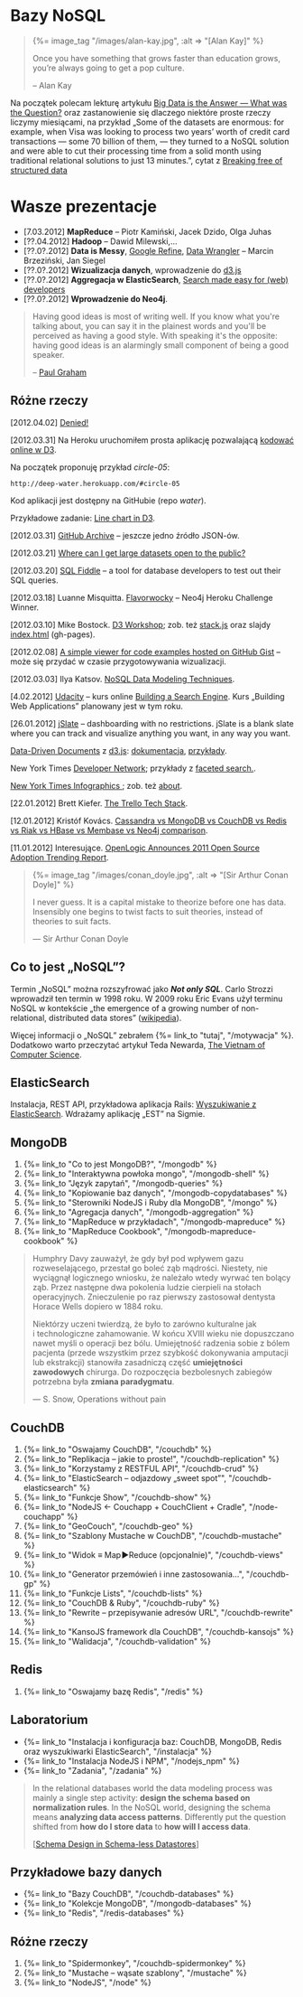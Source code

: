 # Bazy NoSQL

<blockquote>
 {%= image_tag "/images/alan-kay.jpg", :alt => "[Alan Kay]" %}
 <p>
   Once you have something that grows faster than education grows,
   you’re always going to get a pop culture.
 </p>
 <p class="author">– Alan Kay</p>
</blockquote>

Na początek polecam lekturę artykułu [Big Data is the Answer — What was the Question?](http://www.saama.com/blog/bid/76211/Big-Data-is-the-Answer-What-was-the-Question)
oraz zastanowienie się dlaczego niektóre proste rzeczy liczymy miesiącami,
na przykład „Some of the datasets are enormous: for example, when Visa was looking
to process two years’ worth of credit card transactions — some 70
billion of them, — they turned to a NoSQL solution and were able to
cut their processing time from a solid month using traditional
relational solutions to just 13 minutes.”,
cytat z [Breaking free of structured data](http://www.itworld.com/data-centerservers/172477/nosql-breaking-free-structured-data)


# Wasze prezentacje

* [7.03.2012] **MapReduce** – Piotr Kamiński, Jacek Dzido, Olga Juhas
* [??.04.2012] **Hadoop** – Dawid Milewski,…
* [??.0?.2012] **Data is Messy**, [Google Refine](http://code.google.com/p/google-refine/),
  [Data Wrangler](http://vis.stanford.edu/wrangler/) – Marcin Brzeziński, Jan Siegel
* [??.0?.2012] **Wizualizacja danych**, wprowadzenie do [d3.js](http://bost.ocks.org/mike/d3/workshop/)
* [??.0?.2012] **Aggregacja w ElasticSearch**,
  [Search made easy for (web) developers](http://spinscale.github.com/elasticsearch/2012-03-jugm.html)
* [??.0?.2012] **Wprowadzenie do Neo4j**.


<blockquote>
 <p>Having good ideas is most of writing well. If you know what you're
  talking about, you can say it in the plainest words and you'll be
  perceived as having a good style. With speaking it's the opposite:
  having good ideas is an alarmingly small component of being a good
  speaker.</p>
 <p class="author">– <a href="http://paulgraham.com/speak.html">Paul Graham</a></p>
</blockquote>

## Różne rzeczy

[2012.04.02] [Denied!](http://saito.section9.co.uk/)

[2012.03.31] Na Heroku uruchomiłem prosta aplikację pozwalającą
[kodować online w D3](http://deep-water.herokuapp.com/).

Na początek proponuję przykład *circle-05*:

    http://deep-water.herokuapp.com/#circle-05

Kod aplikacji jest dostępny na GitHubie (repo *water*).

Przykładowe zadanie:
[Line chart in D3](http://www.janwillemtulp.com/2011/04/01/tutorial-line-chart-in-d3/).

[2012.03.31] [GitHub Archive](http://www.githubarchive.org/) –
jeszcze jedno źródło JSON-ów.

[2012.03.21] [Where can I get large datasets open to the public?](http://www.quora.com/Data/Where-can-I-get-large-datasets-open-to-the-public)

[2012.03.20] [SQL Fiddle](http://sqlfiddle.com/) –
a tool for database developers to test out their SQL queries.

[2012.03.18] Luanne Misquitta.
[Flavorwocky](http://flavorwocky.herokuapp.com/) –
Neo4j Heroku Challenge Winner.

[2012.03.10] Mike Bostock.
[D3 Workshop](http://bost.ocks.org/mike/d3/workshop/);
zob. też [stack.js](https://github.com/mbostock/stack)
oraz slajdy [index.html](http://mbostock.github.com/stack/)
(gh-pages).

[2012.02.08] [A simple viewer for code examples hosted on GitHub Gist](http://bl.ocks.org/) –
może się przydać w czasie przygotowywania wizualizacji.

[2012.03.03] Ilya Katsov.
[NoSQL Data Modeling Techniques](http://highlyscalable.wordpress.com/2012/03/01/nosql-data-modeling-techniques/).

[4.02.2012] [Udacity](http://www.udacity.com/) – kurs online
[Building a Search Engine](http://www.udacity.com/cs#101).
Kurs „Building Web Applications” planowany jest w tym roku.

[26.01.2012] [jSlate](http://jslate.com/) – dashboarding with no restrictions.
jSlate is a blank slate where you can track and visualize anything you
want, in any way you want.

[Data-Driven Documents](http://mbostock.github.com/d3/) z [d3.js](https://github.com/mbostock/d3):
[dokumentacja](http://mbostock.github.com/d3/api/),
[przykłady](http://mbostock.github.com/d3/ex/).

New York Times [Developer Network](http://developer.nytimes.com/);
przykłady z [faceted search.](http://developer.nytimes.com/docs/article_search_api#h3-facets).

[New York Times Infographics ](http://www.smallmeans.com/new-york-times-infographics/);
zob. też [about](http://www.smallmeans.com/about/).

[22.01.2012] Brett Kiefer.
[The Trello Tech Stack](http://blog.fogcreek.com/the-trello-tech-stack/).

[12.01.2012] Kristóf Kovács.
[Cassandra vs MongoDB vs CouchDB vs Redis vs Riak vs HBase vs Membase vs Neo4j comparison](http://kkovacs.eu/cassandra-vs-mongodb-vs-couchdb-vs-redis).

[11.01.2012] Interesujące.
[OpenLogic Announces 2011 Open Source Adoption Trending Report](http://www.openlogic.com/news/press/01.04.12.php).


<blockquote>
 {%= image_tag "/images/conan_doyle.jpg", :alt => "[Sir Arthur Conan Doyle]" %}
 <p>
   I never guess. It is a capital mistake to theorize before one has
   data. Insensibly one begins to twist facts to suit theories, instead
   of theories to suit facts.
 </p>
 <p class="author">— Sir Arthur Conan Doyle</p>
</blockquote>

## Co to jest „NoSQL”?

Termin „NoSQL” można rozszyfrować jako ***Not only SQL***. Carlo
Strozzi wprowadził ten termin w 1998 roku. W 2009 roku Eric Evans
użył terminu NoSQL w kontekście „the emergence of a
growing number of non-relational, distributed data stores”
([wikipedia](http://en.wikipedia.org/wiki/NoSQL)).

Więcej informacji o „NoSQL” zebrałem {%= link_to "tutaj", "/motywacja" %}.
Dodatkowo warto przeczytać artykuł Teda Newarda,
[The Vietnam of Computer Science](http://blogs.tedneward.com/2006/06/26/The+Vietnam+Of+Computer+Science.aspx).


## ElasticSearch

Instalacja, REST API, przykładowa aplikacja Rails:
[Wyszukiwanie z ElasticSearch](http://wbzyl.inf.ug.edu.pl/rails4/elasticsearch).
Wdrażamy aplikację „EST” na Sigmie.


## MongoDB

1. {%= link_to "Co to jest MongoDB?", "/mongodb" %}
1. {%= link_to "Interaktywna powłoka mongo", "/mongodb-shell" %}
1. {%= link_to "Język zapytań", "/mongodb-queries" %}
1. {%= link_to "Kopiowanie baz danych", "/mongodb-copydatabases" %}
1. {%= link_to "Sterowniki NodeJS i Ruby dla MongoDB", "/mongo" %}
1. {%= link_to "Agregacja danych", "/mongodb-aggregation" %}
1. {%= link_to "MapReduce w przykładach", "/mongodb-mapreduce" %}
1. {%= link_to "MapReduce Cookbook", "/mongodb-mapreduce-cookbook" %}

<!--
1. {%= link_to "Rails3 i MongoDB", "/mongodb-rails3" %}
1. {%= link_to "Masters & Slaves", "/mongodb-masters-slaves" %}
1. {%= link_to "Replikacja", "/mongodb-replikacja" %}
1. {%= link_to "Sharding", "/mongodb-sharding" %}
-->


<blockquote>
 <p>
   Humphry Davy zauważył, że gdy był pod wpływem gazu rozweselającego,
   przestał go boleć ząb mądrości. Niestety, nie wyciągnął
   logicznego wniosku, że należało wtedy wyrwać ten bolący ząb.
   Przez następne dwa pokolenia ludzie cierpieli na stołach
   operacyjnych. Znieczulenie po raz pierwszy zastosował
   dentysta Horace Wells dopiero w 1884 roku.
 </p>
 <p>
   Niektórzy uczeni twierdzą, że było to zarówno kulturalne jak i technologiczne
   zahamowanie. W końcu XVIII wieku nie dopuszczano nawet myśli
   o operacji bez bólu. Umiejętność radzenia sobie z bólem pacjenta
   (przede wszystkim przez szybkość dokonywania amputacji lub ekstrakcji)
   stanowiła zasadniczą część <b>umiejętności zawodowych</b>
   chirurga. Do rozpoczęcia bezbolesnych zabiegów potrzebna była
   <b>zmiana paradygmatu</b>.
 </p>
 <p class=""author">— S. Snow, Operations without pain</p>
</blockquote>

## CouchDB

1. {%= link_to "Oswajamy CouchDB", "/couchdb" %}
1. {%= link_to "Replikacja – jakie to proste!", "/couchdb-replication" %}
1. {%= link_to "Korzystamy z RESTFUL API", "/couchdb-crud" %}
1. {%= link_to "ElasticSearch – odjazdowy „sweet spot”", "/couchdb-elasticsearch" %}
1. {%= link_to "Funkcje Show", "/couchdb-show" %}
1. {%= link_to "NodeJS ← Couchapp + CouchClient + Cradle", "/node-couchapp" %}
1. {%= link_to "GeoCouch", "/couchdb-geo" %}
1. {%= link_to "Szablony Mustache w CouchDB", "/couchdb-mustache" %}
1. {%= link_to "Widok ≡ Map&#x200a;►Reduce (opcjonalnie)", "/couchdb-views" %}
1. {%= link_to "Generator przemówień i inne zastosowania…", "/couchdb-gp" %}
1. {%= link_to "Funkcje Lists", "/couchdb-lists" %}
1. {%= link_to "CouchDB & Ruby", "/couchdb-ruby" %}
1. {%= link_to "Rewrite – przepisywanie adresów URL", "/couchdb-rewrite" %}
1. {%= link_to "KansoJS framework dla CouchDB", "/couchdb-kansojs" %}
1. {%= link_to "Walidacja", "/couchdb-validation" %}

<!--

1. {%= link_to "CouchApp", "/couchdb-couchapp" %}
1. {%= link_to "Autentykacja", "/couchdb-authentication" %}
1. {%= link_to "Apache", "/couchdb-apache" %}

-->


## Redis

1. {%= link_to "Oswajamy bazę Redis", "/redis" %}


## Laboratorium

*  {%= link_to "Instalacja i konfiguracja baz: CouchDB, MongoDB, Redis oraz wyszukiwarki ElasticSearch", "/instalacja" %}
*  {%= link_to "Instalacja NodeJS i NPM", "/nodejs_npm" %}
*  {%= link_to "Zadania", "/zadania" %}


<blockquote>
 <p>
  In the relational databases world the data modeling process was
  mainly a single step activity: <b>design the schema based on
  normalization rules</b>. In the NoSQL world, designing the schema means
  <b>analyzing data access patterns</b>.
  Differently put the question shifted
  from <b>how do I store data</b> to
  <b>how will I access data</b>.
  </p>
  <p class="author">
  [<a href="http://nosql.mypopescu.com/post/5623952119/schema-design-in-schema-less-datastores">Schema Design in Schema-less Datastores</a>]
  </p>
</blockquote>

## Przykładowe bazy danych

* {%= link_to "Bazy CouchDB", "/couchdb-databases" %}
* {%= link_to "Kolekcje MongoDB", "/mongodb-databases" %}
* {%= link_to "Redis", "/redis-databases" %}


## Różne rzeczy

1. {%= link_to "Spidermonkey", "/couchdb-spidermonkey" %}
1. {%= link_to "Mustache – wąsate szablony", "/mustache" %}
1. {%= link_to "NodeJS", "/node" %}
